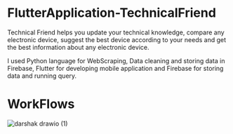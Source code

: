 # FlutterApplication-TechnicalFriend
<p>Technical Friend helps you update your technical knowledge, compare any electronic device, suggest the best device according to your needs and get the best information about any electronic device.
  </p>
  <p>
    I used Python language for WebScraping, Data cleaning and storing data in Firebase, Flutter for developing mobile application and Firebase for storing data and running query. </p> 


# WorkFlows

![darshak drawio (1)](https://github.com/DarshakVasoya/FlutterApplication-TechnicalFriend/assets/69636942/0cc61d42-134e-4886-a4ee-e7a439b038f9)
